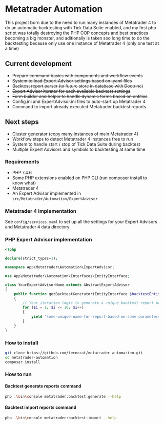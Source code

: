 # Metatrader Automation

This project born due to the need to run many instances of Metatrader 4 to do an automatic backtesting with Tick Data
Suite enabled, and my first php script was totally destroying the PHP OOP concepts and best practices becoming a big
monster, and aditionally is taken soo long time to do the backtesting because only use one instance of Metatrader 4 (only
one test at a time)

## Current development

* ~~Prepare command basics with components and workflow events~~
* ~~System to load Expert Advisor settings based on .yaml files~~
* ~~Backtest report parser (to future store in database with Doctrine)~~
* ~~Expert Advisor iterator for each available backtest settings~~
* ~~Form builder and helper to handle dynamic forms based on entities~~
* Config.ini and ExpertAdvisor.ini files to auto-start up Metatrader 4
* Command to import already executed Metatrader backtest reports

## Next steps

* Cluster generator (copy many instances of main Metatrader 4)
* Workflow steps to detect Metatrader 4 instances free to run
* System to handle start / stop of Tick Data Suite during backtest
* Multiple Expert Advisors and symbols to backtesting at same time

### Requirements

* PHP 7.4.6
* Some PHP extensions enabled on PHP CLI (run composer install to know what)
* Metatrader 4
* An Expert Advisor implemented in `src/Metatrader/Automation/ExpertAdvisor`

### Metatrader 4 Implementation

See `config/services.yaml` to set up all the settings for your Expert Advisors and Metatrader 4 data directory

### PHP Expert Advisor implementation

````php
<?php

declare(strict_types=1);

namespace App\Metatrader\Automation\ExpertAdvisor;

use App\Metatrader\Automation\Interfaces\EntityInterface;

class YourExpertAdvisorName extends AbstractExpertAdvisor
{
    public function getBacktestGenerator(EntityInterface $backtestEntity): \Generator
    {
        // Your iteration logic to generate a unique backtest report name (see Prudencio)
        for ($i = 1; $i <= 10; $i++)
        {
            yield "some-unique-name-for-report-based-on-some-parameters-$i.html";
        }
    }
}
````

### How to install

````bash
git clone https://github.com/tecnocat/metatrader-automation.git
cd metatrader-automation
composer install
````

### How to run

#### Backtest generate reports command

````bash
php .\bin\console metatrader:backtest:generate --help
````

#### Backtest import reports command

````bash
php .\bin\console metatrader:backtest:import --help
````
